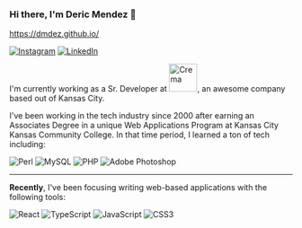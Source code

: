 ### Hi there, I'm Deric Mendez 👋

https://dmdez.github.io/

[![Instagram](https://img.shields.io/badge/Instagram-%23E4405F.svg?style=for-the-badge&logo=Instagram&logoColor=white)](https://www.instagram.com/dmmendez/)
[![LinkedIn](https://img.shields.io/badge/linkedin-%230077B5.svg?style=for-the-badge&logo=linkedin&logoColor=white)](https://www.linkedin.com/in/dmmendez)

I'm currently working as a Sr. Developer at [<img src="https://assets.website-files.com/5b6b50e79e9b6f5948395973/5f238facc91bd64a3ea83d8e_crema-logo%201.svg" width="50" alt="Crema" />](https://crema.us/), an awesome company based out of Kansas City.

I've been working in the tech industry since 2000 after earning an Associates Degree in a unique Web Applications Program at Kansas City Kansas Community College.  In that time period, I learned a ton of tech including:

![Perl](https://img.shields.io/badge/perl-%2339457E.svg?style=for-the-badge&logo=perl&logoColor=white)
![MySQL](https://img.shields.io/badge/mysql-%2300f.svg?style=for-the-badge&logo=mysql&logoColor=white)
![PHP](https://img.shields.io/badge/php-%23777BB4.svg?style=for-the-badge&logo=php&logoColor=white)
![Adobe Photoshop](https://img.shields.io/badge/adobe%20photoshop-%2331A8FF.svg?style=for-the-badge&logo=adobe%20photoshop&logoColor=white)

<!-- Macromedia Flash 

#### 📣 Fun Facts

* 
-->

---

**Recently**, I've been focusing writing web-based applications with the following tools:

![React](https://img.shields.io/badge/react-%2320232a.svg?style=for-the-badge&logo=react&logoColor=%2361DAFB)
![TypeScript](https://img.shields.io/badge/typescript-%23007ACC.svg?style=for-the-badge&logo=typescript&logoColor=white)
![JavaScript](https://img.shields.io/badge/javascript-%23323330.svg?style=for-the-badge&logo=javascript&logoColor=%23F7DF1E)
![CSS3](https://img.shields.io/badge/css3-%231572B6.svg?style=for-the-badge&logo=css3&logoColor=white)

<!--
**dmdez/dmdez** is a ✨ _special_ ✨ repository because its `README.md` (this file) appears on your GitHub profile.

Here are some ideas to get you started:

- 🔭 I’m currently working on ...
- 🌱 I’m currently learning ...
- 👯 I’m looking to collaborate on ...
- 🤔 I’m looking for help with ...
- 💬 Ask me about ...
- 📫 How to reach me: ...
- 😄 Pronouns: ...
- ⚡ Fun fact: ...
-->
